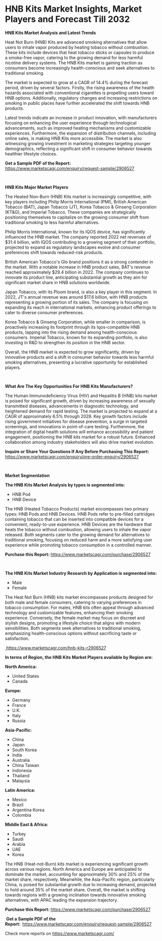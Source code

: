 <p><h1>HNB Kits Market Insights, Market Players and Forecast Till 2032</h1></p><p><strong>HNB Kits Market Analysis and Latest Trends</strong></p>
<p><p>Heat Not Burn (HNB) Kits are advanced smoking alternatives that allow users to inhale vapor produced by heating tobacco without combustion. These kits include devices that heat tobacco sticks or capsules to produce a smoke-free vapor, catering to the growing demand for less harmful nicotine delivery systems. The HNB Kits market is gaining traction as consumers become increasingly health-conscious and seek alternatives to traditional smoking.</p><p>The market is expected to grow at a CAGR of 14.4% during the forecast period, driven by several factors. Firstly, the rising awareness of the health hazards associated with conventional cigarettes is propelling users toward HNB options. Additionally, regulatory changes and increasing restrictions on smoking in public places have further accelerated the shift towards HNB products. </p><p>Latest trends indicate an increase in product innovation, with manufacturers focusing on enhancing the user experience through technological advancements, such as improved heating mechanisms and customizable experiences. Furthermore, the expansion of distribution channels, including online sales, is making HNB Kits more accessible. The market is also witnessing growing investment in marketing strategies targeting younger demographics, reflecting a significant shift in consumer behavior towards healthier lifestyle choices.</p></p>
<p><strong>Get a Sample PDF of the Report:&nbsp;</strong> <a href="https://www.marketscagr.com/enquiry/request-sample/2906527?utm_campaign=3201&utm_medium=2&utm_source=Github&utm_content=ia&utm_term=12032025&utm_id=hnb-kits">https://www.marketscagr.com/enquiry/request-sample/2906527</a></p>
<p>&nbsp;</p>
<p><strong>HNB Kits Major Market Players</strong></p>
<p><p>The Heated Non-Burn (HNB) Kits market is increasingly competitive, with key players including Philip Morris International (PMI), British American Tobacco (BAT), Japan Tobacco (JT), Korea Tobacco & Ginseng Corporation (KT&G), and Imperial Tobacco. These companies are strategically positioning themselves to capitalize on the growing consumer shift from traditional smoking to less harmful alternatives.</p><p>Philip Morris International, known for its IQOS device, has significantly influenced the HNB market. The company reported 2022 net revenues of $31.4 billion, with IQOS contributing to a growing segment of their portfolio, projected to expand as regulatory landscapes evolve and consumer preferences shift towards reduced-risk products.</p><p>British American Tobacco's Glo brand positions it as a strong contender in the market. With a notable increase in HNB product sales, BAT's revenue reached approximately $29.4 billion in 2022. The company continues to innovate its product line, anticipating substantial growth as they aim for significant market share in HNB solutions worldwide.</p><p>Japan Tobacco, with its Ploom brand, is also a key player in this segment. In 2022, JT's annual revenue was around $17.6 billion, with HNB products representing a growing portion of its sales. The company is focusing on expanding its reach in international markets, enhancing product offerings to cater to diverse consumer preferences.</p><p>Korea Tobacco & Ginseng Corporation, while smaller in comparison, is proactively increasing its footprint through its Iqos-compatible HNB products, tapping into the rising demand among health-conscious consumers. Imperial Tobacco, known for its expanding portfolio, is also investing in R&D to strengthen its position in the HNB sector.</p><p>Overall, the HNB market is expected to grow significantly, driven by innovative products and a shift in consumer behavior towards less harmful smoking alternatives, presenting a lucrative opportunity for established players.</p></p>
<p>&nbsp;</p>
<p><strong>What Are The Key Opportunities For HNB Kits Manufacturers?</strong></p>
<p><p>The Human Immunodeficiency Virus (HIV) and Hepatitis B (HNB) kits market is poised for significant growth, driven by increasing awareness of sexually transmitted diseases, advancements in diagnostic technology, and heightened demand for rapid testing. The market is projected to expand at a CAGR of approximately 6.5% through 2028. Key growth factors include rising government initiatives for disease prevention, a surge in targeted screenings, and innovations in point-of-care testing. Furthermore, the integration of digital health solutions will enhance accessibility and patient engagement, positioning the HNB kits market for a robust future. Enhanced collaboration among industry stakeholders will also drive market evolution.</p></p>
<p><strong>Inquire or Share Your Questions If Any Before Purchasing This Report:</strong> <a href="https://www.marketscagr.com/enquiry/pre-order-enquiry/2906527?utm_campaign=3201&utm_medium=2&utm_source=Github&utm_content=ia&utm_term=12032025&utm_id=hnb-kits">https://www.marketscagr.com/enquiry/pre-order-enquiry/2906527</a></p>
<p>&nbsp;</p>
<p><strong>Market Segmentation</strong></p>
<p><strong>The HNB Kits Market Analysis by types is segmented into:</strong></p>
<p><ul><li>HNB Pod</li><li>HNB Device</li></ul></p>
<p><p>The HNB (Heated Tobacco Products) market encompasses two primary types: HNB Pods and HNB Devices. HNB Pods refer to pre-filled cartridges containing tobacco that can be inserted into compatible devices for a convenient, ready-to-use experience. HNB Devices are the hardware that heats the tobacco without combustion, allowing users to inhale the vapor released. Both segments cater to the growing demand for alternatives to traditional smoking, focusing on reduced harm and a more satisfying user experience while promoting tobacco consumption in a controlled manner.</p></p>
<p><strong>Purchase this Report:&nbsp;</strong><a href="https://www.marketscagr.com/purchase/2906527?utm_campaign=3201&utm_medium=2&utm_source=Github&utm_content=ia&utm_term=12032025&utm_id=hnb-kits">https://www.marketscagr.com/purchase/2906527</a></p>
<p>&nbsp;</p>
<p><strong>The HNB Kits Market Industry Research by Application is segmented into:</strong></p>
<p><ul><li>Male</li><li>Female</li></ul></p>
<p><p>The Heat Not Burn (HNB) kits market encompasses products designed for both male and female consumers, catering to varying preferences in tobacco consumption. For males, HNB kits often appeal through advanced technology and customizable features, enhancing their smoking experience. Conversely, the female market may focus on discreet and stylish designs, promoting a lifestyle choice that aligns with modern sensibilities. Both segments seek alternatives to traditional smoking, emphasizing health-conscious options without sacrificing taste or satisfaction.</p></p>
<p><a href="https://www.marketscagr.com/hnb-kits-r2906527?utm_campaign=3201&utm_medium=2&utm_source=Github&utm_content=ia&utm_term=12032025&utm_id=hnb-kits">&nbsp;https://www.marketscagr.com/hnb-kits-r2906527</a></p>
<p><strong>In terms of Region, the HNB Kits Market Players available by Region are:</strong></p>
<p>
    <p> <strong> North America: </strong>
        <ul>
            <li>United States</li>
            <li>Canada</li>
        </ul>
        </p> 
    <p> <strong> Europe: </strong>
        <ul>
            <li>Germany</li>
            <li>France</li>
            <li>U.K.</li>
            <li>Italy</li>
            <li>Russia</li>
        </ul>
        </p> 
    <p> <strong> Asia-Pacific: </strong>
        <ul>
            <li>China</li>
            <li>Japan</li>
            <li>South Korea</li>
            <li>India</li>
            <li>Australia</li>
            <li>China Taiwan</li>
            <li>Indonesia</li>
            <li>Thailand</li>
            <li>Malaysia</li>
        </ul>
        </p> 
    <p> <strong> Latin America: </strong>
        <ul>
            <li>Mexico</li>
            <li>Brazil</li>
            <li>Argentina Korea</li>
            <li>Colombia</li>
        </ul>
        </p> 
    <p> <strong> Middle East & Africa: </strong>
        <ul>
            <li>Turkey</li>
            <li>Saudi</li>
            <li>Arabia</li>
            <li>UAE</li>
            <li>Korea</li>
        </ul>
    </p>
    </p>
<p><p>The HNB (Heat-not-Burn) kits market is experiencing significant growth across various regions. North America and Europe are anticipated to dominate the market, accounting for approximately 30% and 25% of the market share, respectively. Meanwhile, the Asia-Pacific region, particularly China, is poised for substantial growth due to increasing demand, projected to hold around 35% of the market share. Overall, the market is shifting towards regions with a growing inclination towards innovative smoking alternatives, with APAC leading the expansion trajectory.</p></p>
<p><strong>Purchase this Report: </strong><a href="https://www.marketscagr.com/purchase/2906527?utm_campaign=3201&utm_medium=2&utm_source=Github&utm_content=ia&utm_term=12032025&utm_id=hnb-kits">https://www.marketscagr.com/purchase/2906527</a></p>
<p>&nbsp;<strong>Get a Sample PDF of the Report:&nbsp;&nbsp;</strong><a href="https://www.marketscagr.com/enquiry/request-sample/2906527?utm_campaign=3201&utm_medium=2&utm_source=Github&utm_content=ia&utm_term=12032025&utm_id=hnb-kits">https://www.marketscagr.com/enquiry/request-sample/2906527</a></p>
<p><strong></strong></p>
<p>Check more reports on <a href="https://www.marketscagr.com/?utm_campaign=3201&utm_medium=2&utm_source=Github&utm_content=ia&utm_term=12032025&utm_id=hnb-kits">https://www.marketscagr.com/</a></p>